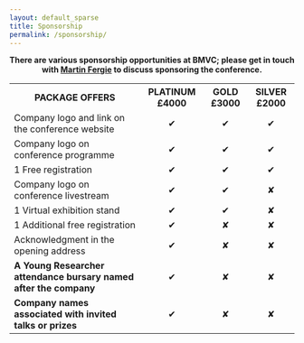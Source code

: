 ```yaml
---
layout: default_sparse
title: Sponsorship
permalink: /sponsorship/
---
```


<p align="center"><strong>
            There are various sponsorship opportunities at BMVC; please get in touch with <a href="mailto:martin.fergie@manchester.ac.uk">Martin Fergie</a> to discuss sponsoring the conference.
        </strong></p>


<div class="row pl-2 pr-2 pt-2 pb-2 mx-auto justify-content-center">
    <table class="table table-striped table-bordered" style="max-width: 750px;">
        <tbody>
            <tr>
                <th style="text-align: center">PACKAGE OFFERS</th>
                <th style="text-align: center">PLATINUM £4000</th>
                <th style="text-align: center">GOLD £3000</th>
                <th style="text-align: center">SILVER £2000</th>
            </tr>
            <tr>
                <td>Company logo and link on the conference website</td>
                <td align="center">✔</td>
                <td align="center">✔</td>
                <td align="center">✔</td>
            </tr>
            <tr>
                <td>Company logo on conference programme</td>
                <td align="center">✔</td>
                <td align="center">✔</td>
                <td align="center">✔</td>
            </tr>
            <tr>
                <td>1 Free registration</td>
                <td align="center">✔</td>
                <td align="center">✔</td>
                <td align="center">✔</td>
            </tr>
            <tr>
                <td>Company logo on conference livestream</td>
                <td align="center">✔</td>
                <td align="center">✔</td>
                <td align="center">✘</td>
            </tr>
            <tr>
                <td>1 Virtual exhibition stand</td>
                <td align="center">✔</td>
                <td align="center">✔</td>
                <td align="center">✘</td>
            </tr>
            <tr>
                <td>1 Additional free registration</td>
                <td align="center">✔</td>
                <td align="center">✘</td>
                <td align="center">✘</td>
            </tr>
            <tr>
                <td>Acknowledgment in the opening address</td>
                <td align="center">✔</td>
                <td align="center">✘</td>
                <td align="center">✘</td>
            </tr>
            <tr>
                <td><strong>A Young Researcher attendance bursary named after the company</strong></td>
                <td align="center">✔</td>
                <td align="center">✘</td>
                <td align="center">✘</td>
            </tr>
            <tr>
                <td><strong>Company names associated with invited talks or prizes</strong></td>
                <td align="center">✔</td>
                <td align="center">✘</td>
                <td align="center">✘</td>
            </tr>
        </tbody>
    </table>
</div>